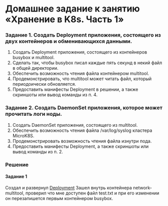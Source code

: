 # Домашнее задание к занятию «Хранение в K8s. Часть 1»

### Задание 1. Создать Deployment приложения, состоящего из двух контейнеров и обменивающихся данными.
  1. Создать Deployment приложения, состоящего из контейнеров busybox и multitool.
  2. Сделать так, чтобы busybox писал каждые пять секунд в некий файл в общей директории.
  3. Обеспечить возможность чтения файла контейнером multitool.
  4. Продемонстрировать, что multitool может читать файл, который периодоически обновляется.
  5. Предоставить манифесты Deployment в решении, а также скриншоты или вывод команды из п. 4.
### Задание 2. Создать DaemonSet приложения, которое может прочитать логи ноды.
  1. Создать DaemonSet приложения, состоящего из multitool.
  2. Обеспечить возможность чтения файла /var/log/syslog кластера MicroK8S.
  3. Продемонстрировать возможность чтения файла изнутри пода.
  4. Предоставить манифесты Deployment, а также скриншоты или вывод команды из п. 2.
### Решение

#### Задание 1
Создал и развернул [Deployment]() Зашел внутрь контейнера network-multitool, проверил что мне доступен файл test.txt и при его изменении он перезапишется первым контейнером busybox.